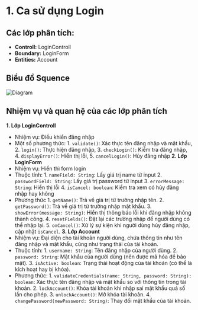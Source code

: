 # 1. Ca sử dụng Login

## Các lớp phân tích:
- **Controll:** LoginControll
- **Boundary:** LoginForm
- **Entities:** Account

## Biểu đồ Squence

![Diagram](https://www.planttext.com/api/plantuml/png/Z9112W9H28RtdaBQTu4MqQ8MGOieQY_lIJnmd46jcBErw4XTeLSDLBJ9XUZlfwAtotNcGHR7He1Ij8OxPuEkIYMLZZHmjARUMX7SzXxSZ91y204UC8wdGuuJN6XKvLXbfOQHD6D7xkVMCWpG9xudAPc2CHbdrYWa3a0IhygNZDNU8vwR9xXg3rWKM9nngQV_ckR5Ew4UsQmUtB0x7VY9_jopuR0UAvL84mkmPe1PzO-7tG400F__0m00)

## Nhiệm vụ và quan hệ của các lớp phân tích

**1. Lớp LoginControll**
- Nhiệm vụ: Điều khiển đăng nhập
- Một số phương thức:
        1. `validate()`: Xác thực tên đăng nhập và mật khẩu,
        2. `login()`: Thực hiện đăng nhập,
        3. `checkLogin()`: Kiểm tra đăng nhập,
        4. `displayError()`: Hiển thị lỗi,
        5. `cancelLogin()`: Hủy đăng nhập
**2. Lớp LoginForm**
- Nhiệm vụ: Hiển thì form login
- Thuộc tính:
        1. `nameField: String`: Lấy giá trị name từ input
        2. `passwordField: String`: Lấy giá trị password từ input
        3. `errorMessage: String`: Hiển thị lỗi
        4. `isCancel: boolean`: Kiểm tra xem có hủy đăng nhập hay không
- Phương thức
        1. `getName()`: Trả về giá trị từ trường nhập tên.
        2. `getPassword()`: Trả về giá trị từ trường nhập mật khẩu.
        3. `showError(message: String)`: Hiển thị thông báo lỗi khi đăng nhập không thành công.
        4. `resetFields()`: Đặt lại các trường nhập để người dùng có thể nhập lại.
        5. `onCancel()`: Xử lý sự kiện khi người dùng hủy đăng nhập, cập nhật `isCancel`.
**3. Lớp Account**
- Nhiệm vụ: Đại diện cho tài khoản người dùng, chứa thông tin như tên đăng nhập và mật khẩu, cũng như trạng thái của tài khoản.
- Thuộc tính:
        1. `username: String`: Tên đăng nhập của người dùng.
        2. `password: String`: Mật khẩu của người dùng (nên được mã hóa để bảo mật).
        3. `isActive: boolean`: Trạng thái hoạt động của tài khoản (có thể là kích hoạt hay bị khóa).
- Phương thức:
        1. `validateCredentials(name: String, password: String): boolean`: Xác thực tên đăng nhập và mật khẩu so với thông tin trong tài khoản.
        2. `lockAccount()`: Khóa tài khoản khi nhập sai mật khẩu quá số lần cho phép.
        3. `unlockAccount()`: Mở khóa tài khoản.
        4. `changePassword(newPassword: String)`: Thay đổi mật khẩu của tài khoản.
